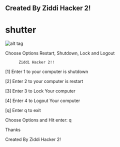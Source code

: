 ## Created By Ziddi Hacker 2!
# shutter

![alt tag](https://github.com/ziddihacker2/shutter/blob/main/shutter.png)

  Choose Options Restart, Shutdown, Lock and Logout

          Ziddi Hacker 2!!

 [1] Enter 1 to your computer is shutdown
 
 [2] Enter 2 to your computer is restart
 
 [3] Enter 3 to Lock Your computer
 
 [4] Enter 4 to Logout Your computer
 
 [q] Enter q to exit
 
 Choose Options and Hit enter: q

  Thanks
  
 Created By Ziddi Hacker 2!
